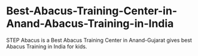 # Best-Abacus-Training-Center-in-Anand-Abacus-Training-in-India
STEP Abacus is a Best Abacus Training Center in Anand-Gujarat gives best Abacus Training in India for kids.
